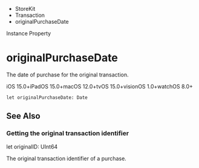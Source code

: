 

- StoreKit
- Transaction
-  originalPurchaseDate 

Instance Property

# originalPurchaseDate

The date of purchase for the original transaction.

iOS 15.0+iPadOS 15.0+macOS 12.0+tvOS 15.0+visionOS 1.0+watchOS 8.0+

``` source
let originalPurchaseDate: Date
```

## See Also

### Getting the original transaction identifier

let originalID: UInt64

The original transaction identifier of a purchase.

